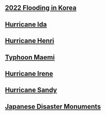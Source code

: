 

## [2022 Flooding in Korea](Flood22.html)

## [Hurricane Ida](Ida.html)

## [Hurricane Henri](Henri.html)

## [Typhoon Maemi](Maemi.html)

## [Hurricane Irene](Irene.html)

## [Hurricane Sandy](Sandy.html)

## [Japanese Disaster Monuments](JDM.html)


